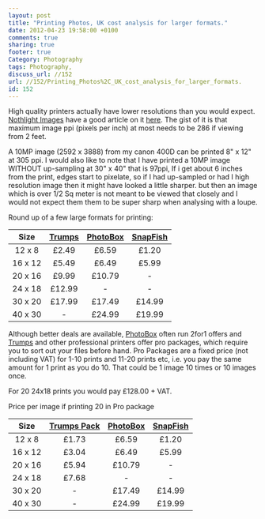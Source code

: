 ```yaml
---
layout: post
title: "Printing Photos, UK cost analysis for larger formats."
date: 2012-04-23 19:58:00 +0100 
comments: true
sharing: true
footer: true
Category: Photography
tags: Photography,
discuss_url: //152
url: //152/Printing_Photos%2C_UK_cost_analysis_for_larger_formats.
id: 152
---
```

High quality printers actually have lower resolutions than you would expect. [Nothlight Images][nli] have a good article on it [here][nli]. The gist of it is that maximum image ppi (pixels per inch) at most needs to be 286 if viewing from 2 feet.

A 10MP image (2592 x 3888) from my canon 400D can be printed  8" x 12" at 305 ppi. 
I would also like to note that I have printed a 10MP image WITHOUT up-sampling at 30" x 40" that is 97ppi, If i get about 6 inches from the print, edges start to pixelate, so if I had up-sampled or had I high resolution image then it might have looked a little sharper. but then an image which is over 1/2 Sq meter is not meant to be viewed that closely and I would not expect them them to be super sharp when analysing with a loupe.

Round up of a few large formats for printing:

| Size     | [Trumps][] | [PhotoBox][] | [SnapFish][] |
|:-----:|:------:|:-------:|:--------:|
|12 x 8  | £2.49     | £6.59     | £1.20        |
|16 x 12| £5.49     | £6.49     | £5.99        |
|20 x 16| £9.99     | £10.79   | -               |
|24 x 18| £12.99   |  -           | -               |
|30 x 20| £17.99   | £17.49   | £14.99      |
|40 x 30| -            | £24.99   | £19.99      |

Although better deals are available, [PhotoBox][] often run 2for1 offers and [Trumps][] and other professional printers offer pro packages, which require you to sort out your files before hand. Pro Packages are a fixed price (not including VAT) for 1-10 prints and 11-20 prints etc, i.e. you pay the same amount for 1 print as you do 10. That could be 1 image 10 times or 10 images once. 

For 20 24x18 prints you would pay £128.00 + VAT.

Price per image if printing 20 in Pro package

| Size     | [Trumps Pack][] | [PhotoBox][] | [SnapFish][] |
|:-----:|:------:|:-------:|:--------:|
|12 x 8  |  £1.73    | £6.59     | £1.20        |
|16 x 12|  £3.04    | £6.49     | £5.99        |
|20 x 16|  £5.94    | £10.79   | -               |
|24 x 18|  £7.68    |  -           | -               |
|30 x 20| -            | £17.49   | £14.99      |
|40 x 30| -            | £24.99   | £19.99      |

[nli]: http://www.northlight-images.co.uk/article_pages/print_viewing_distance.html
[Trumps]: http://trumpslab.co.uk/digital_prints/frontier_prints.html
[Trumps Pack]: http://trumpslab.co.uk/digital_prints/epsilon.html
[PhotoBox]: http://www.photobox.co.uk/shop/wall-decor/poster-prints
[Snapfish]: http://www.snapfish.co.uk/snapfishuk/helppricing#posters
